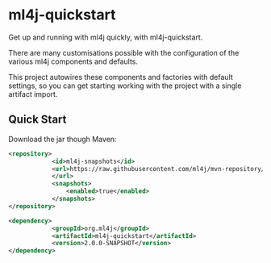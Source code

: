 # ml4j-quickstart

Get up and running with ml4j quickly, with ml4j-quickstart.

There are many customisations possible with the configuration of the various
ml4j components and defaults.

This project autowires these components and factories with default settings, so
you can get starting working with the project with a single artifact import.

## Quick Start ##

Download the jar though Maven:

```xml
<repository>
			<id>ml4j-snapshots</id>
			<url>https://raw.githubusercontent.com/ml4j/mvn-repository/master/snapshots
			</url>
			<snapshots>
				<enabled>true</enabled>
			</snapshots>
</repository>
```

```xml
<dependency>
    		<groupId>org.ml4j</groupId>
    		<artifactId>ml4j-quickstart</artifactId>
    		<version>2.0.0-SNAPSHOT</version>
</dependency>
```
